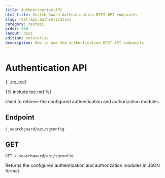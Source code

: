 ```yaml
---
title: Authentication API
html_title: Search Guard Authentication REST API endpoints
slug: rest-api-authentication
category: restapi
order: 460
layout: docs
edition: enterprise
description: How to use the authentication REST API endpoints.
---
```


<!---
Copyright 2019 floragunn GmbH
-->


# Authentication API
{: .no_toc}

{% include toc.md %}

Used to retrieve the configured authentication and authorization modules.

## Endpoint

```
/_searchguard/api/sgconfig
```

## GET

```
GET /_searchguard/api/sgconfig
```

Returns the configured authentication and authorization modules in JSON format.
